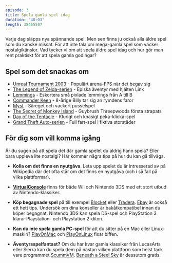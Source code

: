 ```yaml
---
episode: 3
title: Spela gamla spel idag
duration: "40:03"
length: 38455507
---
```


Varje dag släpps nya spännande spel. Men sen finns ju också alla äldre spel som du kanske missat. För att inte tala om mega-gamla spel som väcker nostalgikänslor. Vad tycker vi om att spela äldre spel idag och hur gör man rent praktiskt för att spela gamla godingar?

## Spel som det snackas om

* [Unreal Tournament 2003][1] - Populärt arena-FPS när det begav sig
* [The Legend of Zelda-serien][5] - Episka äventyr med hjälten Link
* [Lemmings][3] - Eskortera små pixlade lemmings från A till B
* [Commander Keen][4] - 8-årige Billy tar sig an rymdens faror
* [Myst][6] - Säreget och vackert pusselspel
* [The Secret of Monkey Island][2] - Guybrush Threepwoods första strapats
* [Day of the Tentacle][7] - Klurigt och knasigt peka-klicka-spel
* [Grand Theft Auto-serien][9] - Full fart-spel i fiktiva storstäder

## För dig som vill komma igång

Är du sugen på att spela det där gamla spelet du aldrig hann spela? Eller bara uppleva lite nostalgi? Här kommer några tips på hur du kan gå tillväga.

* **Kolla om det finns en nyutgåva**. Leta upp spelet du är intresserad av på Wikipedia där det ofta står om det finns en nyutgåva (och i så fall på vilka plattformar).

* **[VirtualConsole][10]** finns för både Wii och Nintendo 3DS med ett stort utbud av Nintendo-klassiker.

* **Köp begagnade spel** på till exempel [Blocket][11] eller [Tradera][12]. [Ebay][13] är också ett hett tips. Undersök om dina konsoller är bakåtkompatibel innan du köper begagnat. Nintendo 3DS kan spela DS-spel och PlayStation 3 klarar Playstation- och Playstation 2-diton.

* **Kan du inte spela gamla PC-spel** för att du sitter på en Mac eller Linux-maskin? [PlayOnMac][14] och [PlayOnLinux][15] fixar biffen.

* **Äventyrsspelfantast?** Om du har kvar gamla klassiker från LucasArts eller Sierra kan du spela dem på nästan vilken plattform som helst tack vare programmet [ScummVM][16]. [Beneath a Steel Sky][17] är dessutom gratis.

[1]: https://en.wikipedia.org/wiki/Unreal_Tournament_2003
[2]: https://en.wikipedia.org/wiki/The_Secret_of_Monkey_Island
[3]: https://en.wikipedia.org/wiki/Lemmings_(video_game)
[4]: https://en.wikipedia.org/wiki/Commander_Keen
[5]: https://en.wikipedia.org/wiki/The_Legend_of_Zelda
[6]: https://en.wikipedia.org/wiki/Myst
[7]: https://en.wikipedia.org/wiki/Day_of_the_Tentacle
[8]: https://en.wikipedia.org/wiki/Disney%27s_Aladdin_(1994_video_game)
[9]: https://en.wikipedia.org/wiki/Grand_Theft_Auto_(series)
[10]: https://www.nintendo.com/games/virtual-console-games/
[11]: http://www.blocket.se/jonkoping/datorer_tv-spel/tV-spel?cg=5020&w=3&st=s&ca=17&is=1&l=0&md=th&c=5025
[12]: http://www.tradera.com/tv-spel-datorspel-30
[13]: http://www.ebay.com/sch/Video-Games-/139973/i.html
[14]: https://www.playonmac.com/en/
[15]: https://www.playonlinux.com/sv/
[16]: http://scummvm.org/
[17]: https://wiki.scummvm.org/index.php/Beneath_a_Steel_Sky
